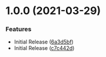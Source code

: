# 1.0.0 (2021-03-29)


### Features

* Initial Release ([6a3d5bf](https://github.com/CoCreate-app/CoCreate-progress-bar/commit/6a3d5bfea4eabd8ffb5c850e5691ddfc185fe761))
* Initial Release ([c7c442d](https://github.com/CoCreate-app/CoCreate-progress-bar/commit/c7c442d15b204965237ddb6af3b4e0e5a079394a))
